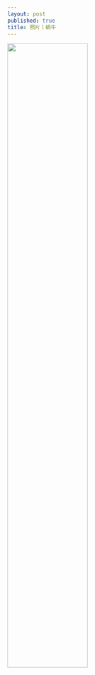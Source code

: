 ```yaml
---
layout: post
published: true
title: 照片丨蜗牛
---
```


<img src="https://github.com/szyangcheng/lawyer/raw/552ffd1491c7afcfb8a0bd959970060025ff597d/3621680183162_.pic_hd.jpg" width="60%">
